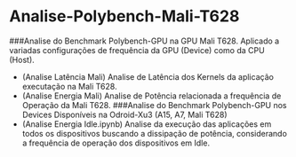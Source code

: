 # Analise-Polybench-Mali-T628
###Analise do Benchmark Polybench-GPU na GPU Mali T628. Aplicado a variadas configurações de frequência da GPU (Device) como da CPU (Host).
  - (Analise Latência Mali) Analise de Latência dos Kernels da aplicação executação na Mali T628.
  - (Analise Energia Mali) Analise de Potência relacionada a frequência de Operação da Mali T628.
###Analise do Benchmark Polybench-GPU nos Devices Disponíveis na Odroid-Xu3 (A15, A7, Mali T628)
  - (Analise Energia Idle.ipynb) Analise da execução das aplicações em todos os dispositivos buscando a dissipação de potência, considerando a frequência de operação    dos dispositivos em Idle.
